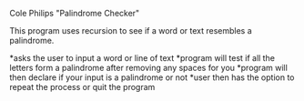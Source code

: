 Cole Philips
"Palindrome Checker"

This program uses recursion to see if a word or text resembles a palindrome.

*asks the user to input a word or line of text
*program will test if all the letters form a palindrome after removing any spaces for you
*program will then declare if your input is a palindrome or not
*user then has the option to repeat the process or quit the program
